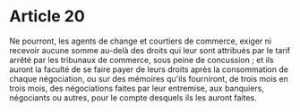 # Article 20

Ne pourront, les agents de change et courtiers de commerce, exiger ni recevoir aucune somme au-delà des droits qui leur sont attribués par le tarif arrêté par les tribunaux de commerce, sous peine de concussion ; et ils auront la faculté de se faire payer de leurs droits après la consommation de chaque négociation, ou sur des mémoires qu'ils fourniront, de trois mois en trois mois, des négociations faites par leur entremise, aux banquiers, négociants ou autres, pour le compte desquels ils les auront faites.
